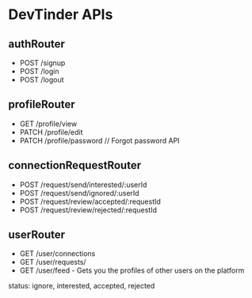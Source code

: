 # DevTinder APIs

## authRouter

- POST /signup
- POST /login
- POST /logout

## profileRouter

- GET /profile/view
- PATCH /profile/edit
- PATCH /profile/password // Forgot password API

## connectionRequestRouter

- POST /request/send/interested/:userId
- POST /request/send/ignored/:userId
- POST /request/review/accepted/:requestId
- POST /request/review/rejected/:requestId

## userRouter

- GET /user/connections
- GET /user/requests/
- GET /user/feed - Gets you the profiles of other users on the platform

status: ignore, interested, accepted, rejected
